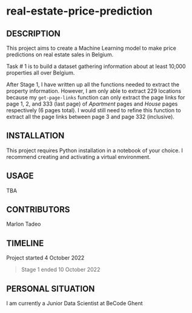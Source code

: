 # real-estate-price-prediction

## DESCRIPTION

This project aims to create a Machine Learning model to make price predictions on real estate sales in Belgium.

Task # 1 is to build a dataset gathering information about at least 10,000 properties all over Belgium.

After Stage 1, I have written up all the functions needed to extract the property information. However, I am only able to extract 229 locations because my `get-page-links` function can only extract the page links for page 1, 2, and 333 (last page) of *Apartment* pages and *House* pages respectively (6 pages total). I would still need to refine this function to extract all the page links between page 3 and page 332 (inclusive). 

## INSTALLATION

This project requires Python installation in a notebook of your choice. I recommend creating and activating a virtual environment.

## USAGE

TBA

## CONTRIBUTORS

Marlon Tadeo

## TIMELINE

Project started 4 October 2022
> Stage 1 ended 10 October 2022

## PERSONAL SITUATION
I am currently a Junior Data Scientist at BeCode Ghent
